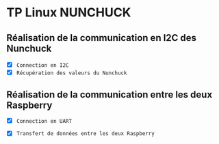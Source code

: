 # TP Linux NUNCHUCK

## Réalisation de la communication en I2C des Nunchuck

- [X] `Connection en I2C`
- [X] `Récupération des valeurs du Nunchuck`

## Réalisation de la communication entre les deux Raspberry

- [X] `Connection en UART`
- [X] `Transfert de données entre les deux Raspberry`

